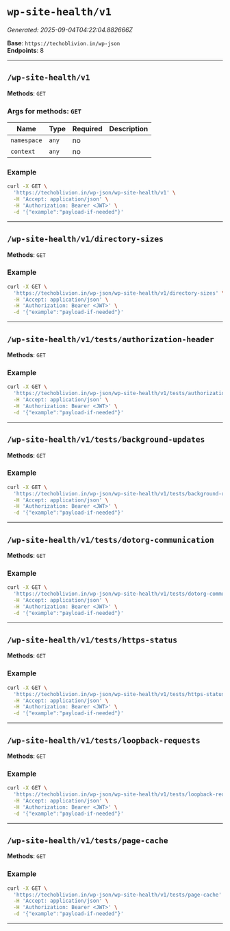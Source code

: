 # `wp-site-health/v1`

_Generated: 2025-09-04T04:22:04.882666Z_

**Base**: `https://techoblivion.in/wp-json`  
**Endpoints**: 8

---

## `/wp-site-health/v1`

**Methods**: `GET`

### Args for methods: `GET`
| Name | Type | Required | Description |
|------|------|----------|-------------|
| `namespace` | `any` | no |  |
| `context` | `any` | no |  |

### Example
```bash
curl -X GET \
  'https://techoblivion.in/wp-json/wp-site-health/v1' \
  -H 'Accept: application/json' \
  -H 'Authorization: Bearer <JWT>' \
  -d '{"example":"payload-if-needed"}'
```

---

## `/wp-site-health/v1/directory-sizes`

**Methods**: `GET`

### Example
```bash
curl -X GET \
  'https://techoblivion.in/wp-json/wp-site-health/v1/directory-sizes' \
  -H 'Accept: application/json' \
  -H 'Authorization: Bearer <JWT>' \
  -d '{"example":"payload-if-needed"}'
```

---

## `/wp-site-health/v1/tests/authorization-header`

**Methods**: `GET`

### Example
```bash
curl -X GET \
  'https://techoblivion.in/wp-json/wp-site-health/v1/tests/authorization-header' \
  -H 'Accept: application/json' \
  -H 'Authorization: Bearer <JWT>' \
  -d '{"example":"payload-if-needed"}'
```

---

## `/wp-site-health/v1/tests/background-updates`

**Methods**: `GET`

### Example
```bash
curl -X GET \
  'https://techoblivion.in/wp-json/wp-site-health/v1/tests/background-updates' \
  -H 'Accept: application/json' \
  -H 'Authorization: Bearer <JWT>' \
  -d '{"example":"payload-if-needed"}'
```

---

## `/wp-site-health/v1/tests/dotorg-communication`

**Methods**: `GET`

### Example
```bash
curl -X GET \
  'https://techoblivion.in/wp-json/wp-site-health/v1/tests/dotorg-communication' \
  -H 'Accept: application/json' \
  -H 'Authorization: Bearer <JWT>' \
  -d '{"example":"payload-if-needed"}'
```

---

## `/wp-site-health/v1/tests/https-status`

**Methods**: `GET`

### Example
```bash
curl -X GET \
  'https://techoblivion.in/wp-json/wp-site-health/v1/tests/https-status' \
  -H 'Accept: application/json' \
  -H 'Authorization: Bearer <JWT>' \
  -d '{"example":"payload-if-needed"}'
```

---

## `/wp-site-health/v1/tests/loopback-requests`

**Methods**: `GET`

### Example
```bash
curl -X GET \
  'https://techoblivion.in/wp-json/wp-site-health/v1/tests/loopback-requests' \
  -H 'Accept: application/json' \
  -H 'Authorization: Bearer <JWT>' \
  -d '{"example":"payload-if-needed"}'
```

---

## `/wp-site-health/v1/tests/page-cache`

**Methods**: `GET`

### Example
```bash
curl -X GET \
  'https://techoblivion.in/wp-json/wp-site-health/v1/tests/page-cache' \
  -H 'Accept: application/json' \
  -H 'Authorization: Bearer <JWT>' \
  -d '{"example":"payload-if-needed"}'
```

---
